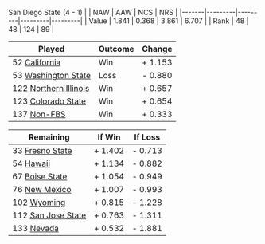 San Diego State (4 - 1)
|       |   NAW   |   AAW   |   NCS   |   NRS   |
|-------|---------|---------|---------|---------|
| Value |   1.841 |   0.368 |   3.861 |   6.707 |
| Rank  |      48 |      48 |     124 |      89 |

| Played                    | Outcome    |  Change  |
|---------------------------|------------|----------|
|  52 [California            ](California.md)| Win        | +  1.153 |
|  53 [Washington State      ](WashingtonState.md)| Loss       | -  0.880 |
| 122 [Northern Illinois     ](NorthernIllinois.md)| Win        | +  0.657 |
| 123 [Colorado State        ](ColoradoState.md)| Win        | +  0.654 |
| 137 [Non-FBS               ](NonFBS.md)| Win        | +  0.333 |

| Remaining                 |  If Win  |  If Loss |
|---------------------------|----------|----------|
|  33 [Fresno State          ](FresnoState.md)| +  1.402 | -  0.713 |
|  54 [Hawaii                ](Hawaii.md)| +  1.134 | -  0.882 |
|  67 [Boise State           ](BoiseState.md)| +  1.054 | -  0.949 |
|  76 [New Mexico            ](NewMexico.md)| +  1.007 | -  0.993 |
| 102 [Wyoming               ](Wyoming.md)| +  0.815 | -  1.228 |
| 112 [San Jose State        ](SanJoseState.md)| +  0.763 | -  1.311 |
| 133 [Nevada                ](Nevada.md)| +  0.532 | -  1.881 |

